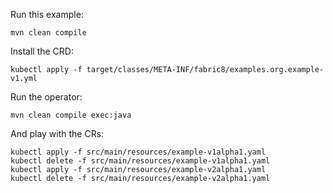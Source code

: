 
Run this example:

```
mvn clean compile
```

Install the CRD:

```
kubectl apply -f target/classes/META-INF/fabric8/examples.org.example-v1.yml
```

Run the operator:

```
mvn clean compile exec:java
```

And play with the CRs:

```
kubectl apply -f src/main/resources/example-v1alpha1.yaml
kubectl delete -f src/main/resources/example-v1alpha1.yaml
kubectl apply -f src/main/resources/example-v2alpha1.yaml
kubectl delete -f src/main/resources/example-v2alpha1.yaml
```
